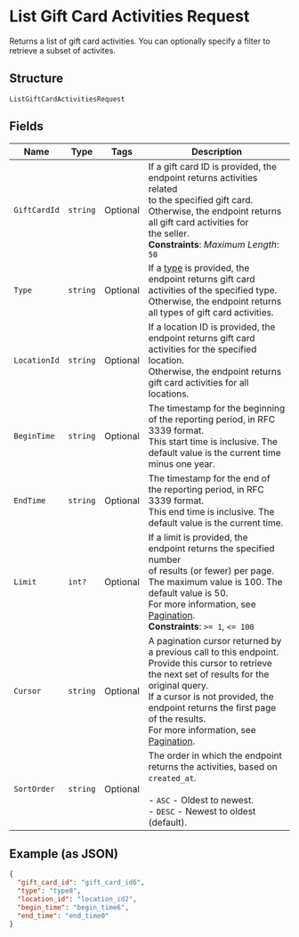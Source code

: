 
# List Gift Card Activities Request

Returns a list of gift card activities. You can optionally specify a filter to retrieve a
subset of activites.

## Structure

`ListGiftCardActivitiesRequest`

## Fields

| Name | Type | Tags | Description |
|  --- | --- | --- | --- |
| `GiftCardId` | `string` | Optional | If a gift card ID is provided, the endpoint returns activities related<br>to the specified gift card. Otherwise, the endpoint returns all gift card activities for<br>the seller.<br>**Constraints**: *Maximum Length*: `50` |
| `Type` | `string` | Optional | If a [type](entity:GiftCardActivityType) is provided, the endpoint returns gift card activities of the specified type.<br>Otherwise, the endpoint returns all types of gift card activities. |
| `LocationId` | `string` | Optional | If a location ID is provided, the endpoint returns gift card activities for the specified location.<br>Otherwise, the endpoint returns gift card activities for all locations. |
| `BeginTime` | `string` | Optional | The timestamp for the beginning of the reporting period, in RFC 3339 format.<br>This start time is inclusive. The default value is the current time minus one year. |
| `EndTime` | `string` | Optional | The timestamp for the end of the reporting period, in RFC 3339 format.<br>This end time is inclusive. The default value is the current time. |
| `Limit` | `int?` | Optional | If a limit is provided, the endpoint returns the specified number<br>of results (or fewer) per page. The maximum value is 100. The default value is 50.<br>For more information, see [Pagination](https://developer.squareup.com/docs/working-with-apis/pagination).<br>**Constraints**: `>= 1`, `<= 100` |
| `Cursor` | `string` | Optional | A pagination cursor returned by a previous call to this endpoint.<br>Provide this cursor to retrieve the next set of results for the original query.<br>If a cursor is not provided, the endpoint returns the first page of the results.<br>For more information, see [Pagination](https://developer.squareup.com/docs/working-with-apis/pagination). |
| `SortOrder` | `string` | Optional | The order in which the endpoint returns the activities, based on `created_at`.<br><br>- `ASC` - Oldest to newest.<br>- `DESC` - Newest to oldest (default). |

## Example (as JSON)

```json
{
  "gift_card_id": "gift_card_id6",
  "type": "type8",
  "location_id": "location_id2",
  "begin_time": "begin_time6",
  "end_time": "end_time0"
}
```

